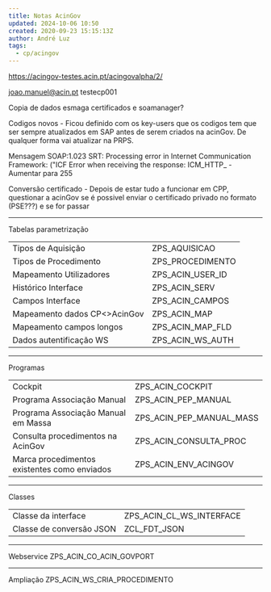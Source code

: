 ```yaml
---
title: Notas AcinGov
updated: 2024-10-06 10:50
created: 2020-09-23 15:15:13Z
author: André Luz
tags:
  - cp/acingov
---
```


https://acingov-testes.acin.pt/acingovalpha/2/

joao.manuel@acin.pt
testecp001

Copia de dados esmaga certificados e soamanager?

Codigos novos - Ficou definido com os key-users que os codigos tem que ser sempre atualizados em SAP antes de serem criados na acinGov. De qualquer forma vai atualizar na PRPS.

Mensagem SOAP:1.023 SRT: Processing error in Internet Communication Framework: ("ICF Error when receiving the response: ICM_HTTP_ - Aumentar para 255

Conversão certificado - Depois de estar tudo a funcionar em CPP, questionar a acinGov se é possivel enviar o certificado privado no formato (PSE???) e se for passar

* * *

Tabelas parametrização

|     |     |
| --- | --- |
| Tipos de Aquisição | ZPS_AQUISICAO |
| Tipos de Procedimento | ZPS_PROCEDIMENTO |
| Mapeamento Utilizadores | ZPS_ACIN_USER_ID |
| Histórico Interface | ZPS_ACIN_SERV |
| Campos Interface | ZPS_ACIN_CAMPOS |
| Mapeamento dados CP<>AcinGov | ZPS_ACIN_MAP |
| Mapeamento campos longos | ZPS_ACIN_MAP_FLD |
| Dados autentificação WS | ZPS_ACIN_WS_AUTH |

* * *

Programas

|     |     |
| --- | --- |
| Cockpit | ZPS_ACIN_COCKPIT |
| Programa Associação Manual | ZPS_ACIN_PEP_MANUAL |
| Programa Associação Manual em Massa | ZPS_ACIN_PEP_MANUAL_MASS |
| Consulta procedimentos na AcinGov | ZPS_ACIN_CONSULTA_PROC |
| Marca procedimentos existentes como enviados | ZPS_ACIN_ENV_ACINGOV |

* * *

Classes

|     |     |
| --- | --- |
| Classe da interface | ZPS_ACIN_CL_WS_INTERFACE |
| Classe de conversão JSON | ZCL_FDT_JSON |

* * *

Webservice
ZPS_ACIN_CO_ACIN_GOVPORT

* * *

Ampliação
ZPS_ACIN_WS_CRIA_PROCEDIMENTO